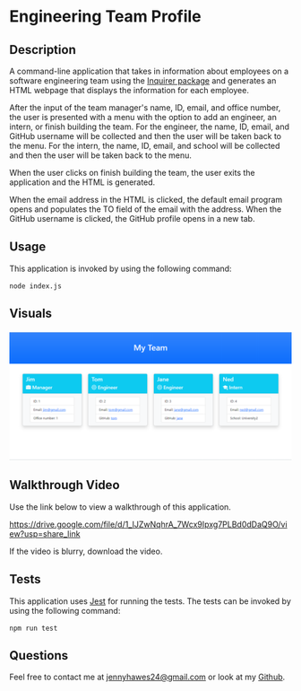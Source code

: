 # Engineering Team Profile

## Description

A command-line application that takes in information about employees on a software engineering team using the [Inquirer package](https://www.npmjs.com/package/inquirer/v/8.2.4) and generates an HTML webpage that displays the information for each employee.

After the input of the team manager's name, ID, email, and office number, the user is presented with a menu with the option to add an engineer, an intern, or finish building the team. For the engineer, the name, ID, email, and GitHub username will be collected and then the user will be taken back to the menu. For the intern, the name, ID, email, and school will be collected and then the user will be taken back to the menu.

When the user clicks on finish building the team, the user exits the application and the HTML is generated.

When the email address in the HTML is clicked, the default email program opens and populates the TO field of the email with the address. When the GitHub username is clicked, the GitHub profile opens in a new tab. 

## Usage

This application is invoked by using the following command:
``` 
node index.js
```

## Visuals

![screenshot of team profile](./assets/team-profile-screenshot.png)

## Walkthrough Video

Use the link below to view a walkthrough of this application.

https://drive.google.com/file/d/1_IJZwNqhrA_7Wcx9Ipxg7PLBd0dDaQ9O/view?usp=share_link

If the video is blurry, download the video.

## Tests

This application uses [Jest](https://www.npmjs.com/package/jest) for running the tests.
The tests can be invoked by using the following command:
```
npm run test
```

## Questions

Feel free to contact me at jennyhawes24@gmail.com or look at my [Github](https://github.com/JenniferKiesler).